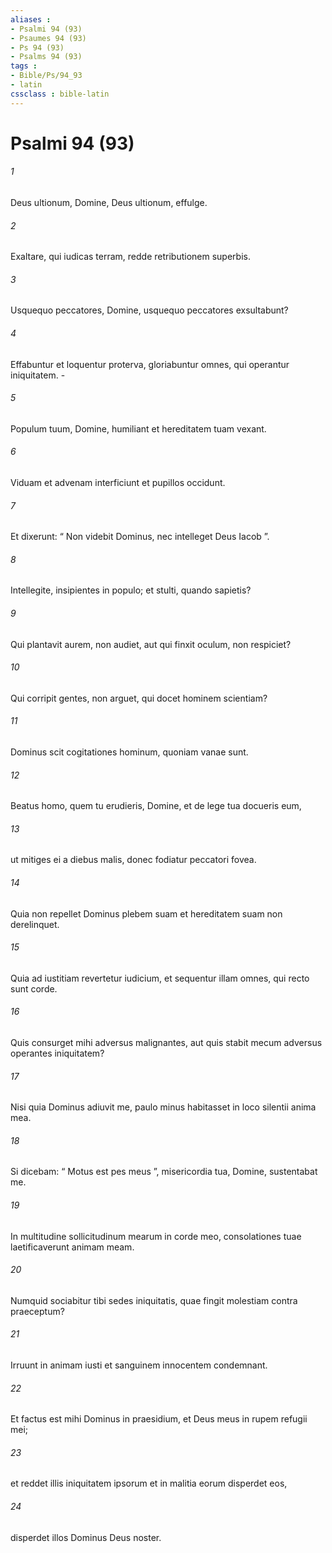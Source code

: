 ```yaml
---
aliases : 
- Psalmi 94 (93)
- Psaumes 94 (93)
- Ps 94 (93)
- Psalms 94 (93)
tags : 
- Bible/Ps/94_93
- latin
cssclass : bible-latin
---
```


# Psalmi 94 (93)

###### 1
Deus ultionum, Domine, Deus ultionum, effulge.
###### 2
Exaltare, qui iudicas terram, redde retributionem superbis.
###### 3
Usquequo peccatores, Domine, usquequo peccatores exsultabunt?
###### 4
Effabuntur et loquentur proterva, gloriabuntur omnes, qui operantur iniquitatem. -
###### 5
Populum tuum, Domine, humiliant et hereditatem tuam vexant.
###### 6
Viduam et advenam interficiunt et pupillos occidunt.
###### 7
Et dixerunt: “ Non videbit Dominus, nec intelleget Deus Iacob ”.
###### 8
Intellegite, insipientes in populo; et stulti, quando sapietis?
###### 9
Qui plantavit aurem, non audiet, aut qui finxit oculum, non respiciet?
###### 10
Qui corripit gentes, non arguet, qui docet hominem scientiam?
###### 11
Dominus scit cogitationes hominum, quoniam vanae sunt.
###### 12
Beatus homo, quem tu erudieris, Domine, et de lege tua docueris eum,
###### 13
ut mitiges ei a diebus malis, donec fodiatur peccatori fovea.
###### 14
Quia non repellet Dominus plebem suam et hereditatem suam non derelinquet.
###### 15
Quia ad iustitiam revertetur iudicium, et sequentur illam omnes, qui recto sunt corde.
###### 16
Quis consurget mihi adversus malignantes, aut quis stabit mecum adversus operantes iniquitatem?
###### 17
Nisi quia Dominus adiuvit me, paulo minus habitasset in loco silentii anima mea.
###### 18
Si dicebam: “ Motus est pes meus ”, misericordia tua, Domine, sustentabat me.
###### 19
In multitudine sollicitudinum mearum in corde meo, consolationes tuae laetificaverunt animam meam.
###### 20
Numquid sociabitur tibi sedes iniquitatis, quae fingit molestiam contra praeceptum?
###### 21
Irruunt in animam iusti et sanguinem innocentem condemnant.
###### 22
Et factus est mihi Dominus in praesidium, et Deus meus in rupem refugii mei;
###### 23
et reddet illis iniquitatem ipsorum et in malitia eorum disperdet eos,
###### 24
disperdet illos Dominus Deus noster.
